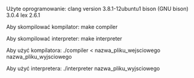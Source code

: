 Użyte oprogramowanie:
clang version 3.8.1-12ubuntu1
bison (GNU bison) 3.0.4
lex 2.6.1

Aby skompilować kompilator:
	make compiler

Aby skompilować interpreter:
	make interpreter 

Aby użyć kompilatora:
	./compiler < nazwa_pliku_wejsciowego nazwa_pliku_wyjsciowego

Aby użyć interpretera: 
	./interpreter nazwa_pliku_wyjsciowego